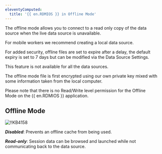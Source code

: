 ```yaml
---
eleventyComputed:
  title: '{{ en.RDMIOS }} in Offline Mode'
---
```

The offline mode allows you to connect to a read only copy of the data source when the live data source is unavailable.  

For mobile workers we recommend creating a local data source.  

For added security, offline files are set to expire after a delay, the default expiry is set to 7 days but can be modified via the Data Source Settings.  

This feature is not available for all the data sources.  

The offline mode file is first encrypted using our own private key mixed with some information taken from the local computer.  

Please note that there is no Read/Write level permission for the Offline Mode on the {{ en.RDMIOS }} application.  

## Offline Mode

![!!KB4158](https://webdevolutions.azureedge.net/docs/en/kb/KB4158.png)  

***Disabled***: Prevents an offline cache from being used.  

***Read-only***: Session data can be browsed and launched while not communicating back to the data source.
